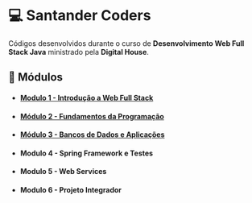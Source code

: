 # :computer: Santander Coders 
Códigos desenvolvidos durante o curso de **Desenvolvimento Web Full Stack Java** ministrado pela **Digital House**.

## :orange_book: Módulos
- #### [Modulo 1 - Introdução a Web Full Stack](/MODULO_01)  
- #### [Módulo 2 - Fundamentos da Programação](/MODULO_02)
- #### [Módulo 3 - Bancos de Dados e Aplicações](/MODULO_03)
- #### Modulo 4 - Spring Framework e Testes
- #### Modulo 5 - Web Services
- #### Modulo 6 - Projeto Integrador

